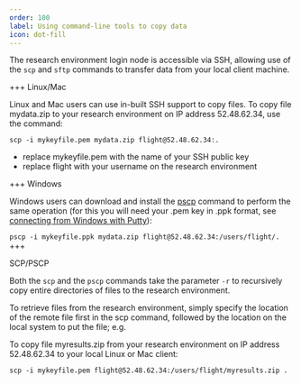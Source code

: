 ```yaml
---
order: 100
label: Using command-line tools to copy data
icon: dot-fill
---
```


The research environment login node is accessible via SSH, allowing use of the `scp` and `sftp` commands to transfer data from your local client machine.


+++ Linux/Mac

Linux and Mac users can use in-built SSH support to copy files. To copy file mydata.zip to your research environment on IP address 52.48.62.34, use the command:

`scp -i mykeyfile.pem mydata.zip flight@52.48.62.34:.`

- replace mykeyfile.pem with the name of your SSH public key
- replace flight with your username on the research environment

+++ Windows

Windows users can download and install the [pscp](https://www.chiark.greenend.org.uk/~sgtatham/putty/latest.html) command to perform the same operation (for this you will need your .pem key in .ppk format, see [connecting from Windows with Putty](https://build.openflighthpc.org/using-environment/basic_research_environment_operation.html#windows-putty-access)):

`pscp -i mykeyfile.ppk mydata.zip flight@52.48.62.34:/users/flight/.`
+++

SCP/PSCP

Both the `scp` and the `pscp` commands take the parameter `-r` to recursively copy entire directories of files to the research environment.

To retrieve files from the research environment, simply specify the location of the remote file first in the scp command, followed by the location on the local system to put the file; e.g.

To copy file myresults.zip from your research environment on IP address 52.48.62.34 to your local Linux or Mac client:

    scp -i mykeyfile.pem flight@52.48.62.34:/users/flight/myresults.zip .

